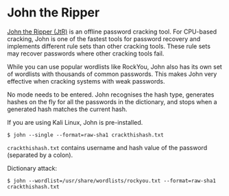 # John the Ripper

[John the Ripper (JtR)](https://www.openwall.com/john/) is an offline password cracking tool. For CPU-based cracking, John is one of the fastest tools for password recovery and implements different rule sets than other cracking tools. These rule sets may recover passwords where other cracking tools fail.

While you can use popular wordlists like RockYou, John also has its own set of wordlists with thousands of common passwords. This makes John very effective when cracking systems with weak passwords.

No mode needs to be entered. John recognises the hash type, generates hashes on the fly for all the passwords in the dictionary, and stops when a generated hash matches the current hash.

If you are using Kali Linux, John is pre-installed.

```text
$ john --single --format=raw-sha1 crackthishash.txt
```

`crackthishash.txt` contains username and hash value of the password (separated by a colon).

Dictionary attack:

```text
$ john --wordlist=/usr/share/wordlists/rockyou.txt --format=raw-sha1 crackthishash.txt
```
